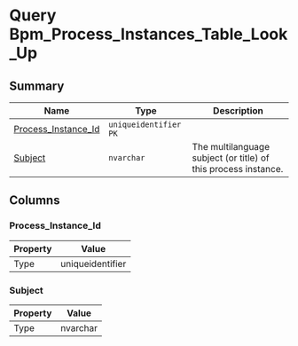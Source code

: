 # Query Bpm_Process_Instances_Table_Look_Up


## Summary

| Name | Type | Description |
| - | - | --- |
|[Process_Instance_Id](#process_instance_id)|`uniqueidentifier` `PK`||
|[Subject](#subject)|`nvarchar` |The multilanguage subject (or title) of this process instance.|

## Columns

### Process_Instance_Id

| Property | Value |
| - | - |
|Type|uniqueidentifier|

### Subject

| Property | Value |
| - | - |
|Type|nvarchar|


